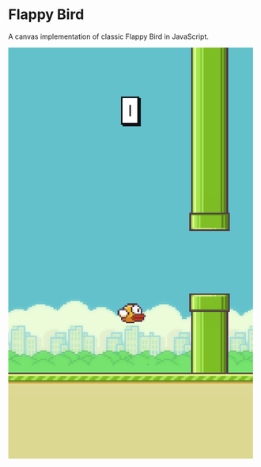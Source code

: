 # Flappy Bird

A canvas implementation of classic Flappy Bird in JavaScript. 

<img src='./flappy.PNG'>
